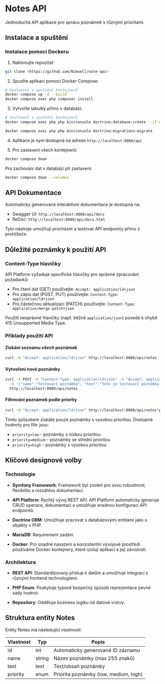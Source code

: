# Notes API

Jednoduchá API aplikace pro správu poznámek s různými prioritami.

## Instalace a spuštění

### Instalace pomocí Dockeru

1. Naklonujte repozitář:

```bash
git clone <https://github.com/Nimuell/note-api>
```

2. Spusťte aplikaci pomocí Docker Compose:

```bash
# Sestavení a spuštění kontejnerů
docker compose up -d --build
docker compose exec php composer install
```

3. Vytvořte tabulky přímo v databázi:

```bash
# Sestavení a spuštění kontejnerů
docker compose exec php php bin/console doctrine:database:create --if-not-exists

docker compose exec php php bin/console doctrine:migrations:migrate
```
   

4. Aplikace je nyní dostupná na adrese `http://localhost:8080/api`

5. Pro zastavení všech kontejnerů:

```bash
docker compose down
```

Pro zachování dat v databázi při zastavení:

```bash
docker compose down --volumes
```

## API Dokumentace

Automaticky generovaná interaktivní dokumentace je dostupná na:

- Swagger UI: `http://localhost:8080/api/docs` 
- ReDoc: `http://localhost:8080/api/docs.html`

Tyto nástroje umožňují procházet a testovat API endpointy přímo z prohlížeče.

## Důležité poznámky k použití API

### Content-Type hlavičky

API Platform vyžaduje specifické hlavičky pro správné zpracování požadavků:

- Pro čtení dat (GET) používejte: `Accept: application/ld+json`
- Pro zápis dat (POST, PUT) používejte: `Content-Type: application/ld+json`
- Pro částečnou aktualizaci (PATCH) používejte: `Content-Type: application/merge-patch+json`

Použití nesprávné hlavičky (např. běžné `application/json`) povede k chybě 415 Unsupported Media Type.

### Příklady použití API

#### Získání seznamu všech poznámek
```bash
curl -H "Accept: application/ld+json" http://localhost:8080/api/notes
```

#### Vytvoření nové poznámky
```bash
curl -X POST -H "Content-Type: application/ld+json" -H "Accept: application/ld+json" \
  -d '{"name":"Testovací poznámka", "text":"Toto je testovací poznámka.", "priority":"high"}' \
  http://localhost:8080/api/notes
```

#### Filtrování poznámek podle priority
```bash
curl -H "Accept: application/ld+json" http://localhost:8080/api/notes?priority=high
```

Tímto způsobem získáte pouze poznámky s vysokou prioritou. Dostupné hodnoty pro filtr jsou:
- `priority=low` - poznámky s nízkou prioritou
- `priority=medium` - poznámky se střední prioritou
- `priority=high` - poznámky s vysokou prioritou

## Klíčové designové volby

### Technologie

- **Symfony Framework**: Framework byl zvolen pro svou robustnost, flexibilitu a rozsáhlou dokumentaci.
  
- **API Platform**: Rychlý vývoj REST API. API Platform automaticky generuje CRUD operace, dokumentaci a umožňuje snadnou konfiguraci API endpointů.

- **Doctrine ORM**: Umožňuje pracovat s databázovými entitami jako s objekty v PHP.

- **MariaDB**: Requirement zadání.

- **Docker**: Pro snadné nasazení a konzistentní vývojové prostředí používáme Docker kontejnery, které izolují aplikaci a její závislosti.

### Architektura

- **REST API**: Standardizovaný přístup k datům a umožňuje integraci s různými frontend technologiemi.

- **PHP Enum**: Poskytuje typově bezpečný způsob reprezentace pevné sady hodnot.

- **Repository**: Odděluje business logiku od datové vrstvy.

## Struktura entity Notes

Entity Notes má následující vlastnosti:

| Vlastnost | Typ     | Popis                                        |
|-----------|---------|----------------------------------------------|
| id        | int     | Automaticky generované ID záznamu            |
| name      | string  | Název poznámky (max 255 znaků)               |
| text      | text    | Text/obsah poznámky                          |
| priority  | enum    | Priorita poznámky (low, medium, high)        |
